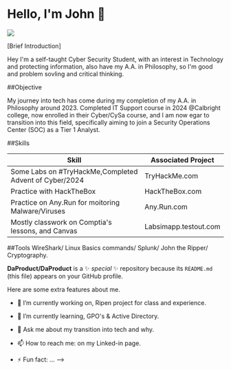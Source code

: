 # Hello, I'm John 👋
<a href="https://linkedin.com/in/jonathan-flores-34353a298 "><img src="https://img.shields.io/badge/-LinkedIn-0072b1?&style=for-the-badge&logoColor=white" /></a>

[Brief Introduction]

Hey I'm a self-taught Cyber Security Student, with an interest in Technology and protecting information, also have my A.A. in Philosophy, so I'm good and problem sovling and critical thinking.

##Objective


My journey into tech has come during my completion of my A.A. in Philosophy around 2023. Completed IT Support course in 2024 @Calbright college, now enrolled in their Cyber/CySa course, and I am now egar to transition into this field, specifically aiming to join a Security Operations Center (SOC) as a Tier 1 Analyst.

##Skills


|Skill                                                        |Associated Project          |
|-------------------------------------------------------------|----------------------------|
|Some Labs on #TryHackMe,Completed Advent of Cyber/2024       |TryHackMe.com               |
|Practice with HackTheBox                                     |HackTheBox.com              |
|Practice on Any.Run for moitoring Malware/Viruses            |Any.Run.com                 |
|Mostly classwork on Comptia's lessons, and Canvas            |Labsimapp.testout.com       |



##Tools
WireShark/ Linux Basics commands/ Splunk/ John the Ripper/ Cryptography.

**DaProduct/DaProduct** is a ✨ _special_ ✨ repository because its `README.md` (this file) appears on your GitHub profile.

Here are some extra features about me.

- 🔭 I’m currently working on, Ripen project for class and experience.
- 🌱 I’m currently learning, GPO's & Active Directory.
  
  
- 💬 Ask me about my transition into tech and why.
- 📫 How to reach me: on my Linked-in page.

- ⚡ Fun fact: ...
-->
